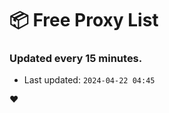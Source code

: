 # :package: Free Proxy List
### Updated every 15 minutes.

- Last updated: `2024-04-22 04:45`

:heart:
